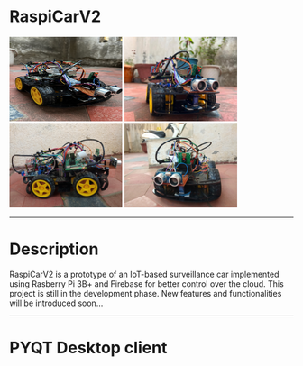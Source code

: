 # RaspiCarV2

<img src="Images/IMG-0032.jpg" width="200" height= "150"> <img src="Images/image2.jpeg" width="200"> 
<img src="Images/image3.jpg" width="200"> <img src="Images/image4.jpg" width="200">
<hr>

# Description

RaspiCarV2 is a prototype of an IoT-based surveillance car implemented using Rasberry Pi 3B+ and Firebase for better control over the cloud.
This project is still in the development phase. New features and functionalities will be introduced soon...
<hr>

# PYQT Desktop client




